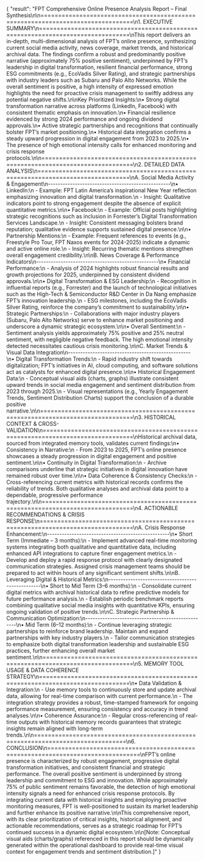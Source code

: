 {
  "result": "FPT Comprehensive Online Presence Analysis Report – Final Synthesis\n\n================================================================================\n1. EXECUTIVE SUMMARY\n================================================================================\nThis report delivers an in-depth, multi-dimensional analysis of FPT’s online presence, synthesizing current social media activity, news coverage, market trends, and historical archival data. The findings confirm a robust and predominantly positive narrative (approximately 75% positive sentiment), underpinned by FPT’s leadership in digital transformation, resilient financial performance, strong ESG commitments (e.g., EcoVadis Silver Rating), and strategic partnerships with industry leaders such as Subaru and Palo Alto Networks. While the overall sentiment is positive, a high intensity of expressed emotion highlights the need for proactive crisis management to swiftly address any potential negative shifts.\n\nKey Prioritized Insights:\n• Strong digital transformation narrative across platforms (LinkedIn, Facebook) with consistent thematic emphasis on innovation.\n• Financial resilience evidenced by strong 2024 performance and ongoing dividend approvals.\n• Active strategic partnerships and recognitions that continually bolster FPT’s market positioning.\n• Historical data integration confirms a steady upward progression in digital engagement from 2023 to 2025.\n• The presence of high emotional intensity calls for enhanced monitoring and crisis response protocols.\n\n================================================================================\n2. DETAILED DATA ANALYSIS\n================================================================================\nA. Social Media Activity & Engagement\n--------------------------------------------------\n• LinkedIn:\n   - Example: FPT Latin America’s inspirational New Year reflection emphasizing innovation and digital transformation.\n   - Insight: Qualitative indicators point to strong engagement despite the absence of explicit quantitative metrics.\n\n• Facebook:\n   - Example: Official posts highlighting strategic recognitions such as inclusion in Forrester’s Digital Transformation Services Landscape.\n   - Insight: Consistent messaging bolsters brand reputation; qualitative evidence supports sustained digital presence.\n\n• Partnership Mentions:\n   - Example: Frequent references to events (e.g., Freestyle Pro Tour, FPT Naxos events for 2024-2025) indicate a dynamic and active online role.\n   - Insight: Recurring thematic mentions strengthen overall engagement credibility.\n\nB. News Coverage & Performance Indicators\n--------------------------------------------------\n• Financial Performance:\n   - Analysis of 2024 highlights robust financial results and growth projections for 2025, underpinned by consistent dividend approvals.\n\n• Digital Transformation & ESG Leadership:\n   - Recognition in influential reports (e.g., Forrester) and the launch of technological initiatives such as the High-Tech & Semiconductor R&D Center in Da Nang emphasize FPT’s innovation leadership.\n   - ESG milestones, including the EcoVadis Silver Rating, reinforce the company’s commitment to sustainability.\n\n• Strategic Partnerships:\n   - Collaborations with major industry players (Subaru, Palo Alto Networks) serve to enhance market positioning and underscore a dynamic strategic ecosystem.\n\n• Overall Sentiment:\n   - Sentiment analysis yields approximately 75% positive and 25% neutral sentiment, with negligible negative feedback. The high emotional intensity detected necessitates cautious crisis monitoring.\n\nC. Market Trends & Visual Data Integration\n--------------------------------------------------\n• Digital Transformation Trends:\n   - Rapid industry shift towards digitalization; FPT’s initiatives in AI, cloud computing, and software solutions act as catalysts for enhanced digital presence.\n\n• Historical Engagement Data:\n   - Conceptual visual aids (charts, graphs) illustrate consistent upward trends in social media engagement and sentiment distribution from 2023 through 2025.\n   - Visual representations (e.g., Yearly Engagement Trends, Sentiment Distribution Charts) support the conclusion of a durable positive narrative.\n\n================================================================================\n3. HISTORICAL CONTEXT & CROSS-VALIDATION\n================================================================================\nHistorical archival data, sourced from integrated memory tools, validates current findings:\n• Consistency in Narrative:\n   - From 2023 to 2025, FPT’s online presence showcases a steady progression in digital engagement and positive sentiment.\n\n• Continuity in Digital Transformation:\n   - Archive comparisons underline that strategic initiatives in digital innovation have remained robust over time.\n\n• Data Coherence & Consistency Checks:\n   - Cross-referencing current metrics with historical records confirms the reliability of trends. Both qualitative analyses and archival data point to a dependable, progressive performance trajectory.\n\n================================================================================\n4. ACTIONABLE RECOMMENDATIONS & CRISIS RESPONSE\n================================================================================\nA. Crisis Response Enhancement:\n--------------------------------------------------\n• Short Term (Immediate – 3 months):\n   - Implement advanced real-time monitoring systems integrating both qualitative and quantitative data, including enhanced API integrations to capture finer engagement metrics.\n   - Develop and deploy a rapid response protocol with clearly designated communication strategies. Assigned crisis management teams should be prepared to act within hours of any significant sentiment shifts.\n\nB. Leveraging Digital & Historical Metrics:\n--------------------------------------------------\n• Short to Mid Term (3–6 months):\n   - Consolidate current digital metrics with archival historical data to refine predictive models for future performance analysis.\n   - Establish periodic benchmark reports combining qualitative social media insights with quantitative KPIs, ensuring ongoing validation of positive trends.\n\nC. Strategic Partnership & Communication Optimization:\n--------------------------------------------------\n• Mid Term (6–12 months):\n   - Continue leveraging strategic partnerships to reinforce brand leadership. Maintain and expand partnerships with key industry players.\n   - Tailor communication strategies to emphasize both digital transformation leadership and sustainable ESG practices, further enhancing overall market sentiment.\n\n================================================================================\n5. MEMORY TOOL USAGE & DATA COHERENCE STRATEGY\n================================================================================\n• Data Validation & Integration:\n   - Use memory tools to continuously store and update archival data, allowing for real-time comparison with current performance.\n   - The integration strategy provides a robust, time-stamped framework for ongoing performance measurement, ensuring consistency and accuracy in trend analyses.\n\n• Coherence Assurance:\n   - Regular cross-referencing of real-time outputs with historical memory records guarantees that strategic insights remain aligned with long-term trends.\n\n================================================================================\n6. CONCLUSION\n================================================================================\nFPT’s online presence is characterized by robust engagement, progressive digital transformation initiatives, and consistent financial and strategic performance. The overall positive sentiment is underpinned by strong leadership and commitment to ESG and innovation. While approximately 75% of public sentiment remains favorable, the detection of high emotional intensity signals a need for enhanced crisis response protocols. By integrating current data with historical insights and employing proactive monitoring measures, FPT is well-positioned to sustain its market leadership and further enhance its positive narrative.\n\nThis comprehensive report, with its clear prioritization of critical insights, historical alignment, and actionable recommendations, serves as a strategic roadmap for FPT’s continued success in a dynamic digital ecosystem.\n\n[Note: Conceptual visual aids (charts/graphs) referenced in this report should be dynamically generated within the operational dashboard to provide real-time visual context for engagement trends and sentiment distribution.]"
}